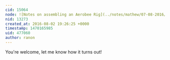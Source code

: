 ```yaml
---
cid: 15064
node: ![Notes on assembling an Aerobee Rig](../notes/mathew/07-08-2016/notes-on-assembling-an-aerobee-rig)
nid: 13273
created_at: 2016-08-02 19:26:25 +0000
timestamp: 1470165985
uid: 477060
author: ranon
---
```


You're welcome, let me know how it turns out!